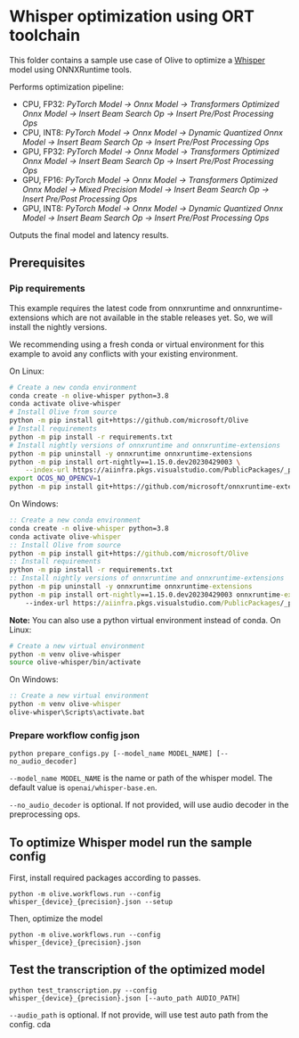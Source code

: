 # Whisper optimization using ORT toolchain
This folder contains a sample use case of Olive to optimize a [Whisper](https://huggingface.co/openai/whisper-base) model using ONNXRuntime tools.

Performs optimization pipeline:
- CPU, FP32: *PyTorch Model -> Onnx Model -> Transformers Optimized Onnx Model -> Insert Beam Search Op -> Insert Pre/Post Processing Ops*
- CPU, INT8: *PyTorch Model -> Onnx Model -> Dynamic Quantized Onnx Model -> Insert Beam Search Op -> Insert Pre/Post Processing Ops*
- GPU, FP32: *PyTorch Model -> Onnx Model -> Transformers Optimized Onnx Model -> Insert Beam Search Op -> Insert Pre/Post Processing Ops*
- GPU, FP16: *PyTorch Model -> Onnx Model -> Transformers Optimized Onnx Model -> Mixed Precision Model -> Insert Beam Search Op -> Insert Pre/Post Processing Ops*
- GPU, INT8: *PyTorch Model -> Onnx Model -> Dynamic Quantized Onnx Model -> Insert Beam Search Op -> Insert Pre/Post Processing Ops*

Outputs the final model and latency results.

## Prerequisites
### Pip requirements
This example requires the latest code from onnxruntime and onnxruntime-extensions which are not available in the stable releases yet. So, we
will install the nightly versions.

We recommending using a fresh conda or virtual environment for this example to avoid any conflicts with
your existing environment.

On Linux:
```bash
# Create a new conda environment
conda create -n olive-whisper python=3.8
conda activate olive-whisper
# Install Olive from source
python -m pip install git+https://github.com/microsoft/Olive
# Install requirements
python -m pip install -r requirements.txt
# Install nightly versions of onnxruntime and onnxruntime-extensions
python -m pip uninstall -y onnxruntime onnxruntime-extensions
python -m pip install ort-nightly==1.15.0.dev20230429003 \
    --index-url https://aiinfra.pkgs.visualstudio.com/PublicPackages/_packaging/ORT-Nightly/pypi/simple/
export OCOS_NO_OPENCV=1
python -m pip install git+https://github.com/microsoft/onnxruntime-extensions.git
```

On Windows:
```cmd
:: Create a new conda environment
conda create -n olive-whisper python=3.8
conda activate olive-whisper
:: Install Olive from source
python -m pip install git+https://github.com/microsoft/Olive
:: Install requirements
python -m pip install -r requirements.txt
:: Install nightly versions of onnxruntime and onnxruntime-extensions
python -m pip uninstall -y onnxruntime onnxruntime-extensions
python -m pip install ort-nightly==1.15.0.dev20230429003 onnxruntime-extensions==0.8.0.303816 ^
    --index-url https://aiinfra.pkgs.visualstudio.com/PublicPackages/_packaging/ORT-Nightly/pypi/simple/
```

**Note:** You can also use a python virtual environment instead of conda.
On Linux:
```bash
# Create a new virtual environment
python -m venv olive-whisper
source olive-whisper/bin/activate
```

On Windows:
```cmd
:: Create a new virtual environment
python -m venv olive-whisper
olive-whisper\Scripts\activate.bat
```

### Prepare workflow config json
```
python prepare_configs.py [--model_name MODEL_NAME] [--no_audio_decoder]
```

`--model_name MODEL_NAME` is the name or path of the whisper model. The default value is `openai/whisper-base.en`.

`--no_audio_decoder` is optional. If not provided, will use audio decoder in the preprocessing ops.

## To optimize Whisper model run the sample config
First, install required packages according to passes.
```
python -m olive.workflows.run --config whisper_{device}_{precision}.json --setup
```

Then, optimize the model
```
python -m olive.workflows.run --config whisper_{device}_{precision}.json
```

## Test the transcription of the optimized model
```
python test_transcription.py --config whisper_{device}_{precision}.json [--auto_path AUDIO_PATH]
```

`--audio_path` is optional. If not provide, will use test auto path from the config.
cda
